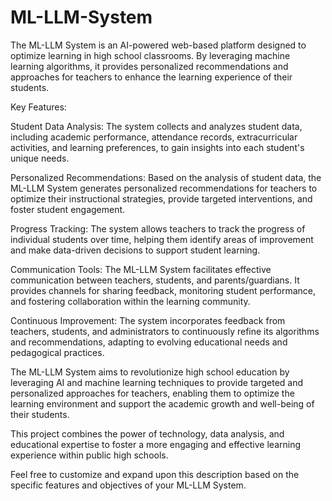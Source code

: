 # ML-LLM-System
The ML-LLM System is an AI-powered web-based platform designed to optimize learning in high school classrooms. By leveraging machine learning algorithms, it provides personalized recommendations and approaches for teachers to enhance the learning experience of their students.

Key Features:

Student Data Analysis: The system collects and analyzes student data, including academic performance, attendance records, extracurricular activities, and learning preferences, to gain insights into each student's unique needs.

Personalized Recommendations: Based on the analysis of student data, the ML-LLM System generates personalized recommendations for teachers to optimize their instructional strategies, provide targeted interventions, and foster student engagement.

Progress Tracking: The system allows teachers to track the progress of individual students over time, helping them identify areas of improvement and make data-driven decisions to support student learning.

Communication Tools: The ML-LLM System facilitates effective communication between teachers, students, and parents/guardians. It provides channels for sharing feedback, monitoring student performance, and fostering collaboration within the learning community.

Continuous Improvement: The system incorporates feedback from teachers, students, and administrators to continuously refine its algorithms and recommendations, adapting to evolving educational needs and pedagogical practices.

The ML-LLM System aims to revolutionize high school education by leveraging AI and machine learning techniques to provide targeted and personalized approaches for teachers, enabling them to optimize the learning environment and support the academic growth and well-being of their students.

This project combines the power of technology, data analysis, and educational expertise to foster a more engaging and effective learning experience within public high schools.

Feel free to customize and expand upon this description based on the specific features and objectives of your ML-LLM System.
